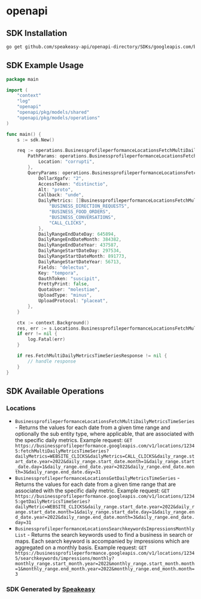 # openapi

<!-- Start SDK Installation -->
## SDK Installation

```bash
go get github.com/speakeasy-api/openapi-directory/SDKs/googleapis.com/businessprofileperformance/v1/go
```
<!-- End SDK Installation -->

## SDK Example Usage
<!-- Start SDK Example Usage -->
```go
package main

import (
    "context"
    "log"
    "openapi"
    "openapi/pkg/models/shared"
    "openapi/pkg/models/operations"
)

func main() {
    s := sdk.New()

    req := operations.BusinessprofileperformanceLocationsFetchMultiDailyMetricsTimeSeriesRequest{
        PathParams: operations.BusinessprofileperformanceLocationsFetchMultiDailyMetricsTimeSeriesPathParams{
            Location: "corrupti",
        },
        QueryParams: operations.BusinessprofileperformanceLocationsFetchMultiDailyMetricsTimeSeriesQueryParams{
            DollarXgafv: "2",
            AccessToken: "distinctio",
            Alt: "proto",
            Callback: "unde",
            DailyMetrics: []BusinessprofileperformanceLocationsFetchMultiDailyMetricsTimeSeriesDailyMetricsEnum{
                "BUSINESS_DIRECTION_REQUESTS",
                "BUSINESS_FOOD_ORDERS",
                "BUSINESS_CONVERSATIONS",
                "CALL_CLICKS",
            },
            DailyRangeEndDateDay: 645894,
            DailyRangeEndDateMonth: 384382,
            DailyRangeEndDateYear: 437587,
            DailyRangeStartDateDay: 297534,
            DailyRangeStartDateMonth: 891773,
            DailyRangeStartDateYear: 56713,
            Fields: "delectus",
            Key: "tempora",
            OauthToken: "suscipit",
            PrettyPrint: false,
            QuotaUser: "molestiae",
            UploadType: "minus",
            UploadProtocol: "placeat",
        },
    }

    ctx := context.Background()
    res, err := s.Locations.BusinessprofileperformanceLocationsFetchMultiDailyMetricsTimeSeries(ctx, req)
    if err != nil {
        log.Fatal(err)
    }

    if res.FetchMultiDailyMetricsTimeSeriesResponse != nil {
        // handle response
    }
}
```
<!-- End SDK Example Usage -->

<!-- Start SDK Available Operations -->
## SDK Available Operations


### Locations

* `BusinessprofileperformanceLocationsFetchMultiDailyMetricsTimeSeries` -  Returns the values for each date from a given time range and optionally the sub entity type, where applicable, that are associated with the specific daily metrics. Example request: `GET https://businessprofileperformance.googleapis.com/v1/locations/12345:fetchMultiDailyMetricsTimeSeries?dailyMetrics=WEBSITE_CLICKS&dailyMetrics=CALL_CLICKS&daily_range.start_date.year=2022&daily_range.start_date.month=1&daily_range.start_date.day=1&daily_range.end_date.year=2022&daily_range.end_date.month=3&daily_range.end_date.day=31`
* `BusinessprofileperformanceLocationsGetDailyMetricsTimeSeries` -  Returns the values for each date from a given time range that are associated with the specific daily metric. Example request: `GET https://businessprofileperformance.googleapis.com/v1/locations/12345:getDailyMetricsTimeSeries?dailyMetric=WEBSITE_CLICKS&daily_range.start_date.year=2022&daily_range.start_date.month=1&daily_range.start_date.day=1&daily_range.end_date.year=2022&daily_range.end_date.month=3&daily_range.end_date.day=31`
* `BusinessprofileperformanceLocationsSearchkeywordsImpressionsMonthlyList` - Returns the search keywords used to find a business in search or maps. Each search keyword is accompanied by impressions which are aggregated on a monthly basis. Example request: `GET https://businessprofileperformance.googleapis.com/v1/locations/12345/searchkeywords/impressions/monthly?monthly_range.start_month.year=2022&monthly_range.start_month.month=1&monthly_range.end_month.year=2022&monthly_range.end_month.month=3`
<!-- End SDK Available Operations -->

### SDK Generated by [Speakeasy](https://docs.speakeasyapi.dev/docs/using-speakeasy/client-sdks)
